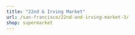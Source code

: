 ```yaml
---
title: "22nd & Irving Market"
url: /san-francisco/22nd-and-irving-market-3/
shop: supermarket
---
```

